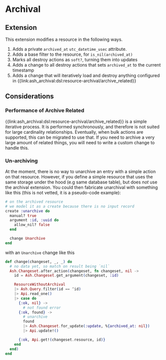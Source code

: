 # Archival

## Extension

This extension modifies a resource in the following ways.

1. Adds a private `archived_at` `utc_datetime_usec` attribute.
2. Adds a base filter to the resource, for `is_nil(archived_at)`
3. Marks all destroy actions as `soft?`, turning them into updates
4. Adds a change to all destroy actions that sets `archived_at` to the current timestamp
5. Adds a change that will iteratively load and destroy anything configured in {{link:ash_archival:dsl:resource-archival/archive_related}}

## Considerations

### Performance of Archive Related

{{link:ash_archival:dsl:resource-archival/archive_related}} is a simple iterative process. It is performed synchronously, and therefore is not suited for large cardinality relationships. Eventually, when bulk actions are supported, this can be migrated to use that. If you need to archive a very large amount of related things, you will need to write a custom change to handle this.

### Un-archiving

At the moment, there is no way to unarchive an entry with a simple action on that resource. However, if you define a simple resource that uses the same storage under the hood (e.g same database table), but does *not* use the archival extension. You could then fabricate unarchival with something like this (this is not vetted, it is a pseudo-code example):

```elixir
# on the archived resource
# we model it as a create because there is no input record
create :unarchive do
  manual? true
  argument :id, :uuid do
    allow_nil? false
  end

  change Unarchive
end
```

with an `Unarchive` change like this

```elixir
def change(changeset, _, _) do
  # no data yet, so match on result being `nil`
  Ash.Changeset.after_action(changeset, fn changeset, nil -> 
    id = Ash.Changeset.get_argument(changeset, :id)

    ResourceWithoutArchival
    |> Ash.Query.filter(id == ^id)
    |> Api.read_one()
    |> case do
      {:ok, nil} ->
        # not found error
      {:ok, found} ->
        # unarchive
        found
        |> Ash.Changeset.for_update(:update, %{archived_at: nil})
        |> Api.update!()

      {:ok, Api.get!(changeset.resource, id)}
    end
  end)
end
```

